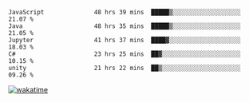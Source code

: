 <!--START_SECTION:waka-->

```text
JavaScript              48 hrs 39 mins  █████▒░░░░░░░░░░░░░░░░░░░   21.07 %
Java                    48 hrs 35 mins  █████▒░░░░░░░░░░░░░░░░░░░   21.05 %
Jupyter                 41 hrs 37 mins  ████▓░░░░░░░░░░░░░░░░░░░░   18.03 %
C#                      23 hrs 25 mins  ██▓░░░░░░░░░░░░░░░░░░░░░░   10.15 %
unity                   21 hrs 22 mins  ██▒░░░░░░░░░░░░░░░░░░░░░░   09.26 %
```

<!--END_SECTION:waka-->
[![wakatime](https://wakatime.com/badge/user/6c2f442e-41b4-42e3-bc06-d5d8203ad1da.svg)](https://wakatime.com/@6c2f442e-41b4-42e3-bc06-d5d8203ad1da)

